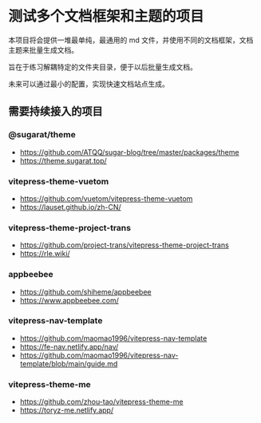 # 测试多个文档框架和主题的项目

本项目将会提供一堆最单纯，最通用的 md 文件，并使用不同的文档框架，文档主题来批量生成文档。

旨在于练习解耦特定的文件夹目录，便于以后批量生成文档。

未来可以通过最小的配置，实现快速文档站点生成。

## 需要持续接入的项目

### @sugarat/theme

- https://github.com/ATQQ/sugar-blog/tree/master/packages/theme
- https://theme.sugarat.top/

### vitepress-theme-vuetom

- https://github.com/vuetom/vitepress-theme-vuetom
- https://lauset.github.io/zh-CN/

### vitepress-theme-project-trans

- https://github.com/project-trans/vitepress-theme-project-trans
- https://rle.wiki/

### appbeebee

- https://github.com/shiheme/appbeebee
- https://www.appbeebee.com/

### vitepress-nav-template

- https://github.com/maomao1996/vitepress-nav-template
- https://fe-nav.netlify.app/nav/
- https://github.com/maomao1996/vitepress-nav-template/blob/main/guide.md

### vitepress-theme-me

- https://github.com/zhou-tao/vitepress-theme-me
- https://toryz-me.netlify.app/
